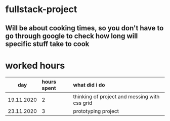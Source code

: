 # fullstack-project

## Will be about cooking times, so you don't have to go through google to check how long will specific stuff take to cook

# worked hours

|    day     | hours spent | what did i do                                 |
| :--------: | :---------- | :-------------------------------------------- |
| 19.11.2020 | 2           | thinking of project and messing with css grid |
| 23.11.2020 | 3           | prototyping project |